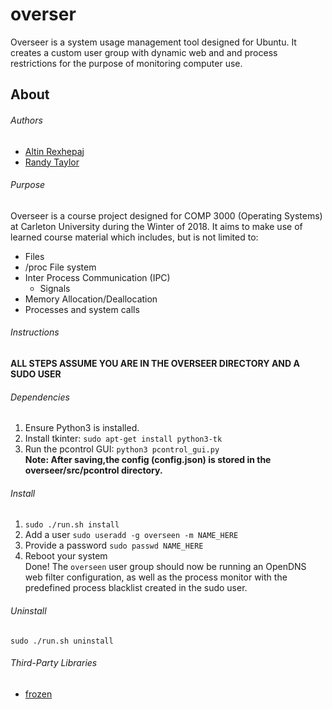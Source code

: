 # overser
Overseer is a system usage management tool designed for Ubuntu. It creates a custom user group with dynamic web and and process restrictions for the purpose of monitoring computer use.

## About
###### Authors
* [Altin Rexhepaj](https://github.com/altin)
* [Randy Taylor](https://github.com/aclonegeek)

###### Purpose
Overseer is a course project designed for COMP 3000 (Operating Systems) at Carleton University during the Winter of 2018. It aims to make use of learned course material which includes, but is not limited to:
* Files
* /proc File system
* Inter Process Communication (IPC)
  * Signals
* Memory Allocation/Deallocation
* Processes and system calls

###### Instructions
**ALL STEPS ASSUME YOU ARE IN THE OVERSEER DIRECTORY AND A SUDO USER** 

###### Dependencies
1. Ensure Python3 is installed.  
2. Install tkinter: `sudo apt-get install python3-tk`  
3. Run the pcontrol GUI: `python3 pcontrol_gui.py`  
**Note: After saving,the config (config.json) is stored in the overseer/src/pcontrol directory.** 

###### Install
1. `sudo ./run.sh install`
2. Add a user `sudo useradd -g overseen -m NAME_HERE`  
3. Provide a password `sudo passwd NAME_HERE` 
4. Reboot your system  
Done! The `overseen` user group should now be running an OpenDNS web filter configuration, as well as the process monitor with the predefined process blacklist created in the sudo user.  

###### Uninstall  
`sudo ./run.sh uninstall`  

###### Third-Party Libraries
* [frozen](https://github.com/cesanta/frozen)
